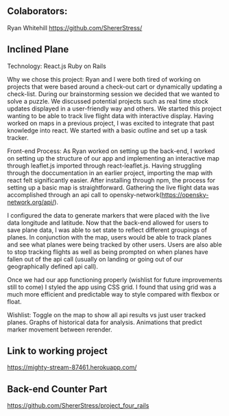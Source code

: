 ## Colaborators:
Ryan Whitehill
https://github.com/ShererStress/

## Inclined Plane
Technology:
React.js
Ruby on Rails

Why we chose this project:
Ryan and I were both tired of working on projects that were based around a check-out cart or dynamically updating a check-list. During our brainstorming session we decided that we wanted to solve a puzzle. We discussed potential projects such as real time stock updates displayed in a user-friendly way and others. We started this project wanting to be able to track live flight data with interactive display. Having worked on maps in a previous project, I was excited to integrate that past knowledge into react. We started with a basic outline and set up a task tracker.

Front-end Process:
As Ryan worked on setting up the back-end, I worked on setting up the structure of our app and implementing an interactive map through leaflet.js imported through react-leaflet.js. Having struggling through the doccumentation in an earlier project, importing the map with react felt significantly easier. After installing through npm, the process for setting up a basic map is straightforward. Gathering the live flight data was accomplished through an api call to opensky-network(https://opensky-network.org/api/). 

I configured the data to generate markers that were placed with the live data longitude and latitude. Now that the back-end allowed for users to save plane data, I was able to set state to reflect different groupings of planes. In conjunction with the map, users would be able to track planes and see what planes were being tracked by other users. Users are also able to stop tracking flights as well as being prompted on when planes have fallen out of the api call (usually on landing or going out of our geographically defined api call).

Once we had our app functioning properly (wishlist for future improvements still to come) I styled the app using CSS grid. I found that using grid was a much more efficient and predictable way to style compared with flexbox or float. 

Wishlist:
Toggle on the map to show all api results vs just user tracked planes.
Graphs of historical data for analysis.
Animations that predict marker movement between rerender.

## Link to working project
https://mighty-stream-87461.herokuapp.com/

## Back-end Counter Part
https://github.com/ShererStress/project_four_rails
